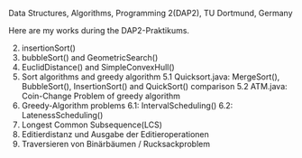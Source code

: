 Data Structures, Algorithms, Programming 2(DAP2), TU Dortmund, Germany

Here are my works during the DAP2-Praktikums.

2. insertionSort()
3. bubbleSort() and GeometricSearch()
4. EuclidDistance() and SimpleConvexHull()
5. Sort algorithms and greedy algorithm
    5.1 Quicksort.java: MergeSort(), BubbleSort(), InsertionSort() and         QuickSort() comparison
    5.2 ATM.java: Coin-Change Problem of greedy algorithm
6. Greedy-Algorithm problems
    6.1: IntervalScheduling()
    6.2: LatenessScheduling()
7. Longest Common Subsequence(LCS)
8. Editierdistanz und Ausgabe der Editieroperationen
9. Traversieren von Binärbäumen / Rucksackproblem

